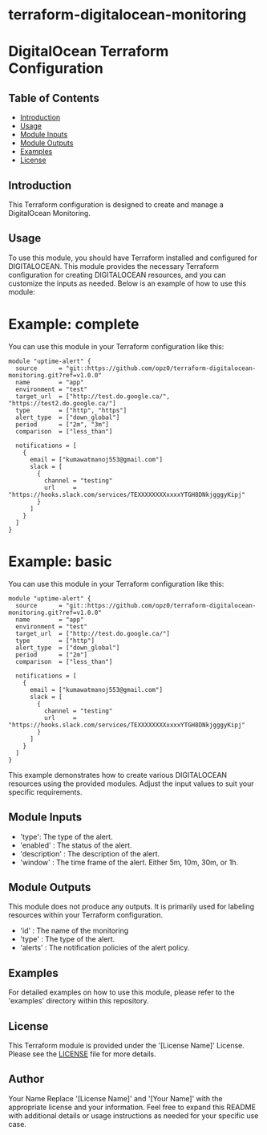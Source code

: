 # terraform-digitalocean-monitoring
# DigitalOcean Terraform Configuration

## Table of Contents

- [Introduction](#introduction)
- [Usage](#usage)
- [Module Inputs](#module-inputs)
- [Module Outputs](#module-outputs)
- [Examples](#examples)
- [License](#license)

## Introduction
This Terraform configuration is designed to create and manage a DigitalOcean Monitoring.

## Usage
To use this module, you should have Terraform installed and configured for DIGITALOCEAN. This module provides the necessary Terraform configuration for creating DIGITALOCEAN resources, and you can customize the inputs as needed. Below is an example of how to use this module:

#  Example: complete
You can use this module in your Terraform configuration like this:

```hcl
module "uptime-alert" {
  source      = "git::https://github.com/opz0/terraform-digitalocean-monitoring.git?ref=v1.0.0"
  name        = "app"
  environment = "test"
  target_url  = ["http://test.do.google.ca/", "https://test2.do.google.ca/"]
  type        = ["http", "https"]
  alert_type  = ["down_global"]
  period      = ["2m", "3m"]
  comparison  = ["less_than"]
  
  notifications = [
    {
      email = ["kumawatmanoj553@gmail.com"]
      slack = [
        {
          channel = "testing"
          url     = "https://hooks.slack.com/services/TEXXXXXXXXxxxxYTGH8DNkjgggyKipj"
        }
      ]
    }
  ]
}
```

#  Example: basic
You can use this module in your Terraform configuration like this:

```hcl
module "uptime-alert" {
  source      = "git::https://github.com/opz0/terraform-digitalocean-monitoring.git?ref=v1.0.0"
  name        = "app"
  environment = "test"
  target_url  = ["http://test.do.google.ca/"]
  type        = ["http"]
  alert_type  = ["down_global"]
  period      = ["2m"]
  comparison  = ["less_than"]
  
  notifications = [
    {
      email = ["kumawatmanoj553@gmail.com"]
      slack = [
        {
          channel = "testing"
          url     = "https://hooks.slack.com/services/TEXXXXXXXXxxxxYTGH8DNkjgggyKipj"
        }
      ]
    }
  ]
}
```
This example demonstrates how to create various DIGITALOCEAN resources using the provided modules. Adjust the input values to suit your specific requirements.


## Module Inputs

- 'type':  The type of the alert.
- 'enabled' :  The status of the alert.
- 'description' : The description of the alert.
- 'window' :  The time frame of the alert. Either 5m, 10m, 30m, or 1h.


## Module Outputs

This module does not produce any outputs. It is primarily used for labeling resources within your Terraform configuration.

- 'id' : The name of the monitoring
- 'type' : The type of the alert.
- 'alerts' :  The notification policies of the alert policy.


## Examples
For detailed examples on how to use this module, please refer to the 'examples' directory within this repository.

## License
This Terraform module is provided under the '[License Name]' License. Please see the [LICENSE](https://github.com/opz0/terraform-digitalocean-monitoring/blob/master/LICENSE) file for more details.

## Author
Your Name
Replace '[License Name]' and '[Your Name]' with the appropriate license and your information. Feel free to expand this README with additional details or usage instructions as needed for your specific use case.

